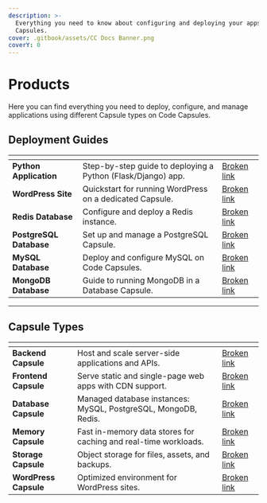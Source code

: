 ```yaml
---
description: >-
  Everything you need to know about configuring and deploying your apps to Code
  Capsules.
cover: .gitbook/assets/CC Docs Banner.png
coverY: 0
---
```


# Products

Here you can find everything you need to deploy, configure, and manage applications using different Capsule types on Code Capsules.

## Deployment Guides

<table data-card-size="large" data-view="cards"><thead><tr><th></th><th></th><th data-hidden data-card-target data-type="content-ref"></th></tr></thead><tbody><tr><td><strong>Python Application</strong></td><td>Step-by-step guide to deploying a Python (Flask/Django) app.</td><td><a href="broken-reference">Broken link</a></td></tr><tr><td><strong>WordPress Site</strong></td><td>Quickstart for running WordPress on a dedicated Capsule.</td><td><a href="broken-reference">Broken link</a></td></tr><tr><td><strong>Redis Database</strong></td><td>Configure and deploy a Redis instance.</td><td><a href="broken-reference">Broken link</a></td></tr><tr><td><strong>PostgreSQL Database</strong></td><td>Set up and manage a PostgreSQL Capsule.</td><td><a href="broken-reference">Broken link</a></td></tr><tr><td><strong>MySQL Database</strong></td><td>Deploy and configure MySQL on Code Capsules.</td><td><a href="broken-reference">Broken link</a></td></tr><tr><td><strong>MongoDB Database</strong></td><td>Guide to running MongoDB in a Database Capsule.</td><td><a href="broken-reference">Broken link</a></td></tr></tbody></table>

***

## Capsule Types

<table data-card-size="large" data-view="cards"><thead><tr><th></th><th></th><th data-hidden data-card-target data-type="content-ref"></th></tr></thead><tbody><tr><td><strong>Backend Capsule</strong></td><td>Host and scale server-side applications and APIs.</td><td><a href="broken-reference">Broken link</a></td></tr><tr><td><strong>Frontend Capsule</strong></td><td>Serve static and single-page web apps with CDN support.</td><td><a href="broken-reference">Broken link</a></td></tr><tr><td><strong>Database Capsule</strong></td><td>Managed database instances: MySQL, PostgreSQL, MongoDB, Redis.</td><td><a href="broken-reference">Broken link</a></td></tr><tr><td><strong>Memory Capsule</strong></td><td>Fast in-memory data stores for caching and real-time workloads.</td><td><a href="broken-reference">Broken link</a></td></tr><tr><td><strong>Storage Capsule</strong></td><td>Object storage for files, assets, and backups.</td><td><a href="broken-reference">Broken link</a></td></tr><tr><td><strong>WordPress Capsule</strong></td><td>Optimized environment for WordPress sites.</td><td><a href="broken-reference">Broken link</a></td></tr></tbody></table>
